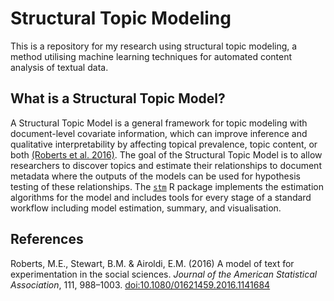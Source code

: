 # Structural Topic Modeling
This is a repository for my research using structural topic modeling, a method utilising machine learning techniques for automated content analysis of textual data.  

## What is a Structural Topic Model?
A Structural Topic Model is a general framework for topic modeling with document-level covariate information, which can improve inference and qualitative interpretability by affecting topical prevalence, topic content, or both [(Roberts et al. 2016)](#roberts_etal_2016). The goal of the Structural Topic Model is to allow researchers to discover topics and estimate their relationships to document metadata where the outputs of the models can be used for hypothesis testing of these relationships. The [`stm`](http://www.structuraltopicmodel.com) R package implements the estimation algorithms for the model and includes tools for every stage of a standard workflow including model estimation, summary, and visualisation.

## References

<a name="roberts_etal_2016"></a>
Roberts, M.E., Stewart, B.M. & Airoldi, E.M. (2016) A model of text for experimentation in the social sciences. *Journal of the American Statistical Association*, 111, 988–1003. [doi:10.1080/01621459.2016.1141684](http://dx.doi.org/10.1080/01621459.2016.1141684)